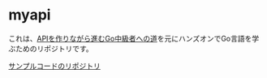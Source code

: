 # myapi

これは、<a href="https://techbookfest.org/product/jXDAEU1dR53kbZkgtDm9zx?productVariantID=dvjtgpjw8VDTXNqKaanTVi" target="_blank">APIを作りながら進むGo中級者への道</a>を元にハンズオンでGo言語を学ぶためのリポジトリです。

<a href="https://github.com/saki-engineering/go-intermediate/tree/main" target="_blank">サンプルコードのリポジトリ</a>
